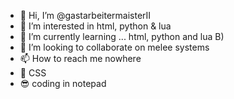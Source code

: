 - 👋 Hi, I’m @gastarbeitermaisterII
- 👀 I’m interested in html, python & lua
- 🌱 I’m currently learning ... html, python and lua B)
- 💞️ I’m looking to collaborate on melee systems
- 📫 How to reach me nowhere
- 🤮 CSS
- 😎 coding in notepad

<!---
gastarbeitermaisterII/gastarbeitermaisterII is a ✨ special ✨ repository because its `README.md` (this file) appears on your GitHub profile.
You can click the Preview link to take a look at your changes.
--->
